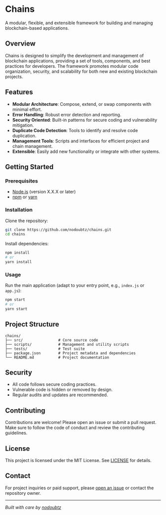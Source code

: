 # Chains

A modular, flexible, and extensible framework for building and managing blockchain-based applications.

## Overview

Chains is designed to simplify the development and management of blockchain applications, providing a set of tools, components, and best practices for developers. The framework promotes modular code organization, security, and scalability for both new and existing blockchain projects.

## Features

- **Modular Architecture**: Compose, extend, or swap components with minimal effort.
- **Error Handling**: Robust error detection and reporting.
- **Security Oriented**: Built-in patterns for secure coding and vulnerability mitigation.
- **Duplicate Code Detection**: Tools to identify and resolve code duplication.
- **Management Tools**: Scripts and interfaces for efficient project and chain management.
- **Extensible**: Easily add new functionality or integrate with other systems.

## Getting Started

### Prerequisites

- [Node.js](https://nodejs.org/) (version X.X.X or later)
- [npm](https://www.npmjs.com/) or [yarn](https://yarnpkg.com/)

### Installation

Clone the repository:
```bash
git clone https://github.com/nodoubtz/chains.git
cd chains
```

Install dependencies:
```bash
npm install
# or
yarn install
```

### Usage

Run the main application (adapt to your entry point, e.g., `index.js` or `app.js`):
```bash
npm start
# or
yarn start
```

## Project Structure

```
chains/
├── src/                # Core source code
├── scripts/            # Management and utility scripts
├── tests/              # Test suite
├── package.json        # Project metadata and dependencies
└── README.md           # Project documentation
```

## Security

- All code follows secure coding practices.
- Vulnerable code is hidden or removed by design.
- Regular audits and updates are recommended.

## Contributing

Contributions are welcome! Please open an issue or submit a pull request. Make sure to follow the code of conduct and review the contributing guidelines.

## License

This project is licensed under the MIT License. See [LICENSE](LICENSE) for details.

## Contact

For project inquiries or paid support, please [open an issue](https://github.com/nodoubtz/chains/issues) or contact the repository owner.

---

*Built with care by [nodoubtz](https://github.com/nodoubtz)*
